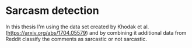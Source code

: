 # Sarcasm detection

In this thesis I'm using the data set created by Khodak et al. (https://arxiv.org/abs/1704.05579) and by combining it additional data from Reddit classify the comments as sarcastic or not sarcastic.
